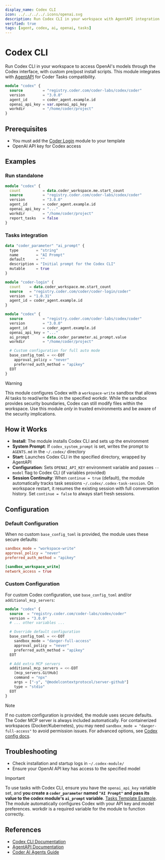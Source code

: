 ```yaml
---
display_name: Codex CLI
icon: ../../../../.icons/openai.svg
description: Run Codex CLI in your workspace with AgentAPI integration
verified: true
tags: [agent, codex, ai, openai, tasks]
---
```


# Codex CLI

Run Codex CLI in your workspace to access OpenAI's models through the Codex interface, with custom pre/post install scripts. This module integrates with [AgentAPI](https://github.com/coder/agentapi) for Coder Tasks compatibility.

```tf
module "codex" {
  source         = "registry.coder.com/coder-labs/codex/coder"
  version        = "3.0.0"
  agent_id       = coder_agent.example.id
  openai_api_key = var.openai_api_key
  workdir        = "/home/coder/project"
}
```

## Prerequisites

- You must add the [Coder Login](https://registry.coder.com/modules/coder/coder-login) module to your template
- OpenAI API key for Codex access

## Examples

### Run standalone

```tf
module "codex" {
  count          = data.coder_workspace.me.start_count
  source         = "registry.coder.com/coder-labs/codex/coder"
  version        = "3.0.0"
  agent_id       = coder_agent.example.id
  openai_api_key = "..."
  workdir        = "/home/coder/project"
  report_tasks   = false
}
```

### Tasks integration

```tf
data "coder_parameter" "ai_prompt" {
  type        = "string"
  name        = "AI Prompt"
  default     = ""
  description = "Initial prompt for the Codex CLI"
  mutable     = true
}

module "coder-login" {
  count    = data.coder_workspace.me.start_count
  source   = "registry.coder.com/coder/coder-login/coder"
  version  = "1.0.31"
  agent_id = coder_agent.example.id
}

module "codex" {
  source         = "registry.coder.com/coder-labs/codex/coder"
  version        = "3.0.0"
  agent_id       = coder_agent.example.id
  openai_api_key = "..."
  ai_prompt      = data.coder_parameter.ai_prompt.value
  workdir        = "/home/coder/project"

  # Custom configuration for full auto mode
  base_config_toml = <<-EOT
    approval_policy = "never"
    preferred_auth_method = "apikey"
  EOT
}
```

> [!WARNING]
> This module configures Codex with a `workspace-write` sandbox that allows AI tasks to read/write files in the specified workdir. While the sandbox provides security boundaries, Codex can still modify files within the workspace. Use this module _only_ in trusted environments and be aware of the security implications.

## How it Works

- **Install**: The module installs Codex CLI and sets up the environment
- **System Prompt**: If `codex_system_prompt` is set, writes the prompt to `AGENTS.md` in the `~/.codex/` directory
- **Start**: Launches Codex CLI in the specified directory, wrapped by AgentAPI
- **Configuration**: Sets `OPENAI_API_KEY` environment variable and passes `--model` flag to Codex CLI (if variables provided)
- **Session Continuity**: When `continue = true` (default), the module automatically tracks task sessions `~/.codex/.codex-task-session`. On workspace restart, it resumes the existing session with full conversation history. Set `continue = false` to always start fresh sessions.

## Configuration

### Default Configuration

When no custom `base_config_toml` is provided, the module uses these secure defaults:

```toml
sandbox_mode = "workspace-write"
approval_policy = "never"
preferred_auth_method = "apikey"

[sandbox_workspace_write]
network_access = true
```

### Custom Configuration

For custom Codex configuration, use `base_config_toml` and/or `additional_mcp_servers`:

```tf
module "codex" {
  source  = "registry.coder.com/coder-labs/codex/coder"
  version = "3.0.0"
  # ... other variables ...

  # Override default configuration
  base_config_toml = <<-EOT
    sandbox_mode = "danger-full-access"
    approval_policy = "never"
    preferred_auth_method = "apikey"
  EOT

  # Add extra MCP servers
  additional_mcp_servers = <<-EOT
    [mcp_servers.GitHub]
    command = "npx"
    args = ["-y", "@modelcontextprotocol/server-github"]
    type = "stdio"
  EOT
}
```

> [!NOTE]
> If no custom configuration is provided, the module uses secure defaults. The Coder MCP server is always included automatically. For containerized workspaces (Docker/Kubernetes), you may need `sandbox_mode = "danger-full-access"` to avoid permission issues. For advanced options, see [Codex config docs](https://github.com/openai/codex/blob/main/codex-rs/config.md).

## Troubleshooting

- Check installation and startup logs in `~/.codex-module/`
- Ensure your OpenAI API key has access to the specified model

> [!IMPORTANT]
> To use tasks with Codex CLI, ensure you have the `openai_api_key` variable set, and **you create a `coder_parameter` named `"AI Prompt"` and pass its value to the codex module's `ai_prompt` variable**. [Tasks Template Example](https://registry.coder.com/templates/coder-labs/tasks-docker).
> The module automatically configures Codex with your API key and model preferences.
> workdir is a required variable for the module to function correctly.

## References

- [Codex CLI Documentation](https://github.com/openai/codex)
- [AgentAPI Documentation](https://github.com/coder/agentapi)
- [Coder AI Agents Guide](https://coder.com/docs/tutorials/ai-agents)
